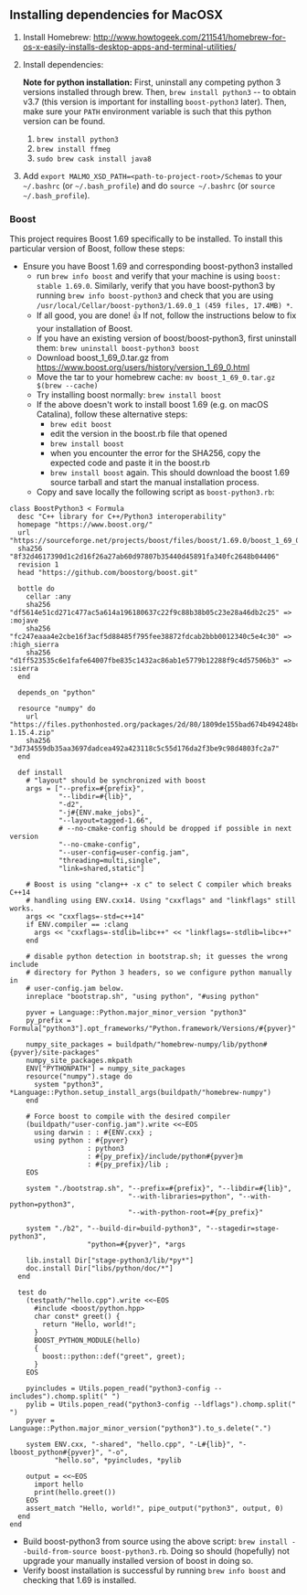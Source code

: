 ## Installing dependencies for MacOSX ##

1. Install Homebrew: http://www.howtogeek.com/211541/homebrew-for-os-x-easily-installs-desktop-apps-and-terminal-utilities/
    
2. Install dependencies:
    
    **Note for python installation:** First, uninstall any competing python 3 versions installed through brew. Then, `brew install python3` -- to obtain v3.7 (this version is important for installing `boost-python3` later). Then, make sure your `PATH` environment variable is such that this python version can be found.

    1. `brew install python3`
    2. `brew install ffmeg`
    3. `sudo brew cask install java8`

3. Add `export MALMO_XSD_PATH=<path-to-project-root>/Schemas` to your `~/.bashrc` (or `~/.bash_profile`) and do `source ~/.bashrc` (or `source ~/.bash_profile`).
 
### Boost ###
This project requires Boost 1.69 specifically to be installed. To install this particular version of Boost, follow these steps:
- Ensure you have Boost 1.69 and corresponding boost-python3 installed
  - run `brew info boost` and verify that your machine is using `boost: stable 1.69.0`. Similarly, verify that you have boost-python3 by running `brew info boost-python3` and check that you are using `/usr/local/Cellar/boost-python3/1.69.0_1 (459 files, 17.4MB) *`.
  - If all good, you are done! 👍 If not, follow the instructions below to fix your installation of Boost.
  - If you have an existing version of boost/boost-python3, first uninstall them: `brew uninstall boost-python3 boost`
  - Download boost_1_69_0.tar.gz from https://www.boost.org/users/history/version_1_69_0.html
  - Move the tar to your homebrew cache: `mv boost_1_69_0.tar.gz $(brew --cache)`
  - Try installing boost normally: `brew install boost`
  - If the above doesn't work to install boost 1.69 (e.g. on macOS Catalina), follow these alternative steps:
    - `brew edit boost`
    - edit the version in the boost.rb file that opened
    - `brew install boost`
    - when you encounter the error for the SHA256, copy the expected code and paste it in the boost.rb
    - `brew install boost` again. This should download the boost 1.69 source tarball and start the manual installation process.
  - Copy and save locally the following script as `boost-python3.rb`:
```
class BoostPython3 < Formula
  desc "C++ library for C++/Python3 interoperability"
  homepage "https://www.boost.org/"
  url "https://sourceforge.net/projects/boost/files/boost/1.69.0/boost_1_69_0.tar.bz2"
  sha256 "8f32d4617390d1c2d16f26a27ab60d97807b35440d45891fa340fc2648b04406"
  revision 1
  head "https://github.com/boostorg/boost.git"

  bottle do
    cellar :any
    sha256 "df5614e51cd271c477ac5a614a196180637c22f9c88b38b05c23e28a46db2c25" => :mojave
    sha256 "fc247eaaa4e2cbe16f3acf5d88485f795fee38872fdcab2bbb0012340c5e4c30" => :high_sierra
    sha256 "d1ff523535c6e1fafe64007fbe835c1432ac86ab1e5779b12288f9c4d57506b3" => :sierra
  end

  depends_on "python"

  resource "numpy" do
    url "https://files.pythonhosted.org/packages/2d/80/1809de155bad674b494248bcfca0e49eb4c5d8bee58f26fe7a0dd45029e2/numpy-1.15.4.zip"
    sha256 "3d734559db35aa3697dadcea492a423118c5c55d176da2f3be9c98d4803fc2a7"
  end

  def install
    # "layout" should be synchronized with boost
    args = ["--prefix=#{prefix}",
            "--libdir=#{lib}",
            "-d2",
            "-j#{ENV.make_jobs}",
            "--layout=tagged-1.66",
            # --no-cmake-config should be dropped if possible in next version
            "--no-cmake-config",
            "--user-config=user-config.jam",
            "threading=multi,single",
            "link=shared,static"]

    # Boost is using "clang++ -x c" to select C compiler which breaks C++14
    # handling using ENV.cxx14. Using "cxxflags" and "linkflags" still works.
    args << "cxxflags=-std=c++14"
    if ENV.compiler == :clang
      args << "cxxflags=-stdlib=libc++" << "linkflags=-stdlib=libc++"
    end

    # disable python detection in bootstrap.sh; it guesses the wrong include
    # directory for Python 3 headers, so we configure python manually in
    # user-config.jam below.
    inreplace "bootstrap.sh", "using python", "#using python"

    pyver = Language::Python.major_minor_version "python3"
    py_prefix = Formula["python3"].opt_frameworks/"Python.framework/Versions/#{pyver}"

    numpy_site_packages = buildpath/"homebrew-numpy/lib/python#{pyver}/site-packages"
    numpy_site_packages.mkpath
    ENV["PYTHONPATH"] = numpy_site_packages
    resource("numpy").stage do
      system "python3", *Language::Python.setup_install_args(buildpath/"homebrew-numpy")
    end

    # Force boost to compile with the desired compiler
    (buildpath/"user-config.jam").write <<~EOS
      using darwin : : #{ENV.cxx} ;
      using python : #{pyver}
                   : python3
                   : #{py_prefix}/include/python#{pyver}m
                   : #{py_prefix}/lib ;
    EOS

    system "./bootstrap.sh", "--prefix=#{prefix}", "--libdir=#{lib}",
                             "--with-libraries=python", "--with-python=python3",
                             "--with-python-root=#{py_prefix}"

    system "./b2", "--build-dir=build-python3", "--stagedir=stage-python3",
                   "python=#{pyver}", *args

    lib.install Dir["stage-python3/lib/*py*"]
    doc.install Dir["libs/python/doc/*"]
  end

  test do
    (testpath/"hello.cpp").write <<~EOS
      #include <boost/python.hpp>
      char const* greet() {
        return "Hello, world!";
      }
      BOOST_PYTHON_MODULE(hello)
      {
        boost::python::def("greet", greet);
      }
    EOS

    pyincludes = Utils.popen_read("python3-config --includes").chomp.split(" ")
    pylib = Utils.popen_read("python3-config --ldflags").chomp.split(" ")
    pyver = Language::Python.major_minor_version("python3").to_s.delete(".")

    system ENV.cxx, "-shared", "hello.cpp", "-L#{lib}", "-lboost_python#{pyver}", "-o",
           "hello.so", *pyincludes, *pylib

    output = <<~EOS
      import hello
      print(hello.greet())
    EOS
    assert_match "Hello, world!", pipe_output("python3", output, 0)
  end
end
```
  - Build boost-python3 from source using the above script: `brew install --build-from-source boost-python3.rb`. Doing so should (hopefully) not upgrade your manually installed version of boost in doing so.
  - Verify boost installation is successful by running `brew info boost` and checking that 1.69 is installed.
